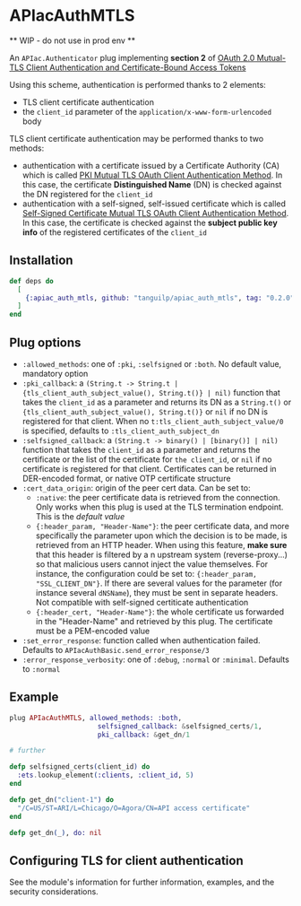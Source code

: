 # APIacAuthMTLS

** WIP - do not use in prod env **

An `APIac.Authenticator` plug implementing **section 2** of
[OAuth 2.0 Mutual-TLS Client Authentication and Certificate-Bound Access Tokens](https://tools.ietf.org/html/draft-ietf-oauth-mtls-17)

Using this scheme, authentication is performed thanks to 2 elements:
- TLS client certificate authentication
- the `client_id` parameter of the `application/x-www-form-urlencoded` body

TLS client certificate authentication may be performed thanks to two methods:
- authentication with
a certificate issued by a Certificate Authority (CA) which is called [PKI
Mutual TLS OAuth Client Authentication Method](https://tools.ietf.org/html/draft-ietf-oauth-mtls-12#section-2.1).
In this case, the certificate **Distinguished Name** (DN) is checked against
the DN registered for the `client_id`
- authentication with a self-signed, self-issued certificate which is called [Self-Signed Certificate
Mutual TLS OAuth Client Authentication Method](https://tools.ietf.org/html/draft-ietf-oauth-mtls-12#section-2.2).
In this case, the certificate is checked against the **subject public key info**
of the registered certificates of the `client_id`

## Installation

```elixir
def deps do
  [
    {:apiac_auth_mtls, github: "tanguilp/apiac_auth_mtls", tag: "0.2.0"}
  ]
end
```

## Plug options

- `:allowed_methods`: one of `:pki`, `:selfsigned` or `:both`. No default value,
mandatory option
- `:pki_callback`: a
`(String.t -> String.t | {tls_client_auth_subject_value(), String.t()} | nil)`
function that takes the `client_id` as a parameter and returns its DN as a `String.t()` or
`{tls_client_auth_subject_value(), String.t()}` or `nil` if no DN is registered for
that client. When no `t:tls_client_auth_subject_value/0` is specified, defaults to
`:tls_client_auth_subject_dn`
- `:selfsigned_callback`: a `(String.t -> binary() | [binary()] | nil)`
function that takes the `client_id` as a parameter and returns the certificate
or the list of the certificate for `the client_id`, or `nil` if no certificate
is registered for that client. Certificates can be returned in DER-encoded format, or
native OTP certificate structure
- `:cert_data_origin`: origin of the peer cert data. Can be set to:
  - `:native`: the peer certificate data is retrieved from the connection. Only works when
  this plug is used at the TLS termination endpoint. This is the *default value*
  - `{:header_param, "Header-Name"}`: the peer certificate data, and more specifically the
  parameter upon which the decision is to be made, is retrieved from an HTTP header. When
  using this feature, **make sure** that this header is filtered by a n upstream system
  (reverse-proxy...) so that malicious users cannot inject the value themselves. For instance,
  the configuration could be set to: `{:header_param, "SSL_CLIENT_DN"}`. If there are several
  values for the parameter (for instance several `dNSName`), they must be sent in
  separate headers. Not compatible with self-signed certiticate authentication
  - `{:header_cert, "Header-Name"}`: the whole certificate us forwarded in the "Header-Name"
  and retrieved by this plug. The certificate must be a PEM-encoded value
- `:set_error_response`: function called when authentication failed. Defaults to
`APIacAuthBasic.send_error_response/3`
- `:error_response_verbosity`: one of `:debug`, `:normal` or `:minimal`.
Defaults to `:normal`

## Example

```elixir
plug APIacAuthMTLS, allowed_methods: :both,
                      selfsigned_callback: &selfsigned_certs/1,
                      pki_callback: &get_dn/1

# further

defp selfsigned_certs(client_id) do
  :ets.lookup_element(:clients, :client_id, 5)
end

defp get_dn("client-1") do
  "/C=US/ST=ARI/L=Chicago/O=Agora/CN=API access certificate"
end

defp get_dn(_), do: nil
```

## Configuring TLS for client authentication

See the module's information for further information, examples, and the security considerations.
